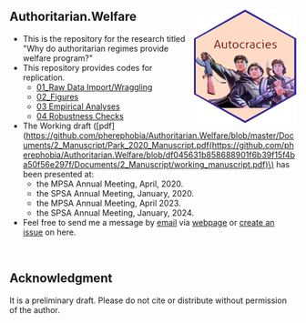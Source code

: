 ## Authoritarian.Welfare <img src="autocrats.png" width="180" height= "200" align="right" /> <br />  
- This is the repository for the research titled "Why do authoritarian regimes provide welfare program?"
- This repository provides codes for replication.
  - [01_Raw Data Import/Wraggling](https://github.com/pherephobia/Authoritarian.Welfare/blob/df045631b858688901f6b39f15f4ba50f56e297f/Command_files/01_AutoWelf_Raw_data.R)
  - [02_Figures](https://github.com/pherephobia/Authoritarian.Welfare/blob/df045631b858688901f6b39f15f4ba50f56e297f/Command_files/02_AutoWelf_Figures.R)
  - [03 Empirical Analyses](https://github.com/pherephobia/Authoritarian.Welfare/blob/df045631b858688901f6b39f15f4ba50f56e297f/Command_files/03_AutoWelf_Analysis.R)
  - [04 Robustness Checks](https://github.com/pherephobia/Authoritarian.Welfare/blob/df045631b858688901f6b39f15f4ba50f56e297f/Command_files/04_Robustness%20Checks.R)
- The Working draft ([pdf](https://github.com/pherephobia/Authoritarian.Welfare/blob/master/Documents/2_Manuscript/Park_2020_Manuscript.pdf(https://github.com/pherephobia/Authoritarian.Welfare/blob/df045631b858688901f6b39f15f4ba50f56e297f/Documents/2_Manuscript/working_manuscript.pdf)\) has been presented at:
  - the MPSA Annual Meeting, April, 2020.
  - the SPSA Annual Meeting, January, 2020.
  - the MPSA Annual Meeting, April 2023.
  - the SPSA Annual Meeting, January, 2024.
- Feel free to send me a message by [email](sp23@email.sc.edu) via [webpage](sanghoon-park.com) or [create an issue](https://github.com/pherephobia/Authoritarian.Welfare/issues) on here. 
<br />

## Acknowledgment
It is a preliminary draft. Please do not cite or distribute without permission of the author.
